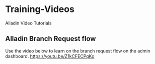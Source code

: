 # Training-Videos
Alladin Video Tutorials
## Alladin Branch Request flow

Use the video below to learn on the branch request flow on the admin dashboard.
https://youtu.be/Z1kCFECPqKo
